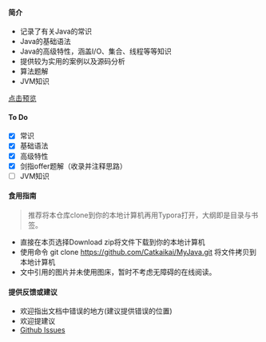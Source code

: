 #### 简介

- 记录了有关Java的常识
- Java的基础语法
- Java的高级特性，涵盖I/O、集合、线程等等知识
- 提供较为实用的案例以及源码分析
- 算法题解
- JVM知识

[点击预览](https://github.com/Catkaikai/MyJava/blob/master/corejava_复习.md)

#### To Do

- [x] 常识
- [x] 基础语法
- [x] 高级特性
- [x] 剑指offer题解（收录并注释思路）
- [ ] JVM知识

#### 食用指南

> 推荐将本仓库clone到你的本地计算机再用Typora打开，大纲即是目录与书签。

- 直接在本页选择Download zip将文件下载到你的本地计算机
- 使用命令 git clone  https://github.com/Catkaikai/MyJava.git 将文件拷贝到本地计算机
- 文中引用的图片并未使用图床，暂时不考虑无障碍的在线阅读。

#### 提供反馈或建议

- 欢迎指出文档中错误的地方(建议提供错误的位置)
- 欢迎提建议
- [Github Issues](https://github.com/Catkaikai/MyJava/issues)